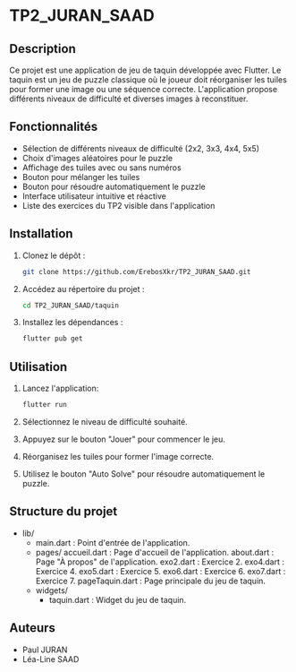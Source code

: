 # TP2_JURAN_SAAD

## Description

Ce projet est une application de jeu de taquin développée avec Flutter. Le taquin est un jeu de puzzle classique où le joueur doit réorganiser les tuiles pour former une image ou une séquence correcte. L'application propose différents niveaux de difficulté et diverses images à reconstituer.

## Fonctionnalités

- Sélection de différents niveaux de difficulté (2x2, 3x3, 4x4, 5x5)
- Choix d'images aléatoires pour le puzzle
- Affichage des tuiles avec ou sans numéros
- Bouton pour mélanger les tuiles
- Bouton pour résoudre automatiquement le puzzle
- Interface utilisateur intuitive et réactive
- Liste des exercices du TP2 visible dans l'application

## Installation

1. Clonez le dépôt :
    ```bash
    git clone https://github.com/ErebosXkr/TP2_JURAN_SAAD.git

2. Accédez au répertoire du projet :
    ```bash
    cd TP2_JURAN_SAAD/taquin

3. Installez les dépendances :
    ```bash
    flutter pub get


## Utilisation
1. Lancez l'application:

    ```bash
    flutter run

2. Sélectionnez le niveau de difficulté souhaité.
3. Appuyez sur le bouton "Jouer" pour commencer le jeu.
4. Réorganisez les tuiles pour former l'image correcte.
5. Utilisez le bouton "Auto Solve" pour résoudre automatiquement le puzzle.



## Structure du projet

- lib/
  - main.dart : Point d'entrée de l'application.
  - pages/
accueil.dart : Page d'accueil de l'application.
about.dart : Page "À propos" de l'application.
exo2.dart : Exercice 2.
exo4.dart : Exercice 4.
exo5.dart : Exercice 5.
exo6.dart : Exercice 6.
exo7.dart : Exercice 7.
pageTaquin.dart : Page principale du jeu de taquin.
  - widgets/
    - taquin.dart : Widget du jeu de taquin.


## Auteurs
- Paul JURAN
- Léa-Line SAAD